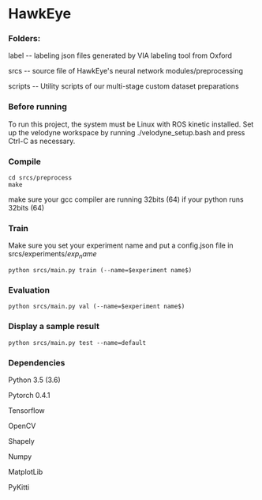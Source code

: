 # HawkEye

### Folders:

label -- labeling json files generated by VIA labeling tool from Oxford

srcs -- source file of HawkEye's neural network modules/preprocessing

scripts -- Utility scripts of our multi-stage custom dataset preparations

### Before running

To run this project, the system must be Linux with ROS kinetic installed.
Set up the velodyne workspace by running ./velodyne_setup.bash and press Ctrl-C as necessary.

### Compile
```
cd srcs/preprocess
make
```
make sure your gcc compiler are running 32bits (64) if your python runs 32bits (64)


### Train
Make sure you set your experiment name and put a config.json file in srcs/experiments/$exp_name$
```
python srcs/main.py train (--name=$experiment name$)
```
### Evaluation

```
python srcs/main.py val (--name=$experiment name$)
```

### Display a sample result
```
python srcs/main.py test --name=default
```

### Dependencies
Python 3.5 (3.6)

Pytorch 0.4.1

Tensorflow

OpenCV

Shapely

Numpy

MatplotLib

PyKitti
